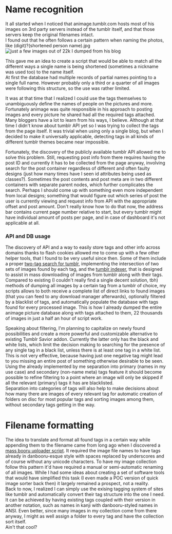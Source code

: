# Name recognition

It all started when I noticed that animage.tumblr.com hosts most of his images on 3rd party servers instead of the tumblr itself, and that those servers keep the original filenames intact.  
  I found out that he often follows a certain pattern when naming the photos, like (digit)?(shortened person name).jpg  
  ![just a few images out of 22k I dumped from his blog](http://puu.sh/iovRp/449fc41bbe.jpg)
  
This gave me an idea to create a script that would be able to match all the different ways a single name is being shortened (sometimes a nickname was used too) to the name itself.  
  At first the database had multiple records of partial names pointing to a single full name. However probably only a third or a quarter of all images were following this structure, so the use was rather limited.
  
  It was at that time that I realized I could use the tags themselves to unambiguously define the names of people on the pictures and more. Fortunately animage was quite responsible in his approach to posting images and every picture he shared had all the required tags attached. Many bloggers have a lot to learn from his ways, I believe. Although at that time I didn't know about tumblr API yet so I was trying to collect the tags from the page itself. It was trivial when using only a single blog, but when I decided to make it universally applicable, detecting tags in all kinds of different tumblr themes became near impossible.
  
  Fortunately, the discovery of the publicly available tumblr API allowed me to solve this problem. Still, requesting post info from there requires having the post ID and currently it has to be collected from the page anyway, involving search for the post container regardless of different and often faulty designs (just how many times have I seen id attributes being used as classes?). Sometimes the post contents and post meta are in two different containers with separate parent nodes, which further complicates the search. Perhaps I should come up with something even more independent from local designs; something that would figure out which series of post the user is currently viewing and request info from API with the appropriate offset and post amount. Don't really know how to do that now, the address bar contains current page number relative to start, but every tumblr might have individual amount of posts per page, and in case of dashboard it's not applicable at all. 
  
### API and DB usage

The discovery of API and a way to easily store tags and other info across domains thanks to flash cookies allowed me to come up with a few other helper tools, that I found to be very useful since then. Some of them include a proper [two-tag search for tumblr](http://seedmanc.tumblr.com/2tagsearch), implementing the intersection of two sets of images found by each tag, and the [tumblr indexer](http://seedmanc.tumblr.com/tmblrDL), that is designed to assist in mass downloading of images from tumblr along with their tags.  
  Compared to existing (I couldn't really find a single decent solution, tbh) methods of dumping all images by a certain tag from a tumblr of choice, my scripts allows to both receive a complete list of direct links to found images (that you can feed to any download manager afterwards), optionally filtered by a blacklist of tags, and automatically populate the database with tags found for every processed image. This is how I already dumped the entire animage picture database along with tags attached to them, 22 thousands of images in just a half an hour of script work. 
  
  Speaking about filtering, I'm planning to capitalize on newly found possibilities and create a more powerful and customizable alternative to existing Tumblr Savior addon. Currently the latter only has the black and white lists, which limit the decision making to searching for the presence of any single tag in a black list, unless there is at least one tag in a white list. This is not very effective, because having just one negative tag might lead to you missing an entire post of something otherwise desirable to be seen. Using the already implemented by me separation into primary (names in my use case) and secondary (non-name meta) tags feature it should become possible to refine filtering to a point where an image will only be skipped if all the relevant (primary) tags it has are blacklisted.  
  Separation into categories of tags will also help to make decisions about how many there are images of every relevant tag for automatic creation of folders on disc for most popular tags and sorting images among them, without secondary tags getting in the way.

# Filename formatting 

The idea to translate and format all found tags in a certain way while appending them to the filename came from long ago when I discovered a [mass booru uploader script](https://ibsearch.xxx/mass-upload/). It required the image file names to have tags already in danbooru-esque style with spaces replaced by underscores and of course without any unicode characters. To have my image collection follow this pattern it'd have required a manual or semi-automatic renaming of all images. While I had some ideas about creating a set of software tools that would have simplified this task (I even made a POC version of quick image sorter back then) it largely remained a prospect, not a reality.  
  Back to now, I realized I can simply use the exising tagging system of sites like tumblr and automatically convert their tag structure into the one I need. It can be achieved by having existing tags coupled with their version in another notation, such as names in kanji with danbooru-styled names in ANSI. Even better, since many images in my collection come from there anyway, I might as well assign a folder to every tag and have the collection sort itself.  
  Ain't that cool?
